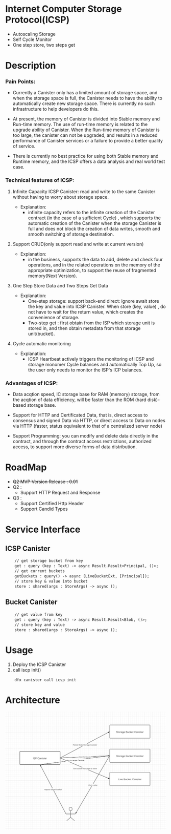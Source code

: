 # **Internet Computer Storage Protocol**(**ICSP**)
- Autoscaling Storage
- Self Cycle Monitor
- One step store, two steps get

# Description
### Pain Points:

* Currently a Canister only has a limited amount of storage space, and when the storage space is full, the Canister needs to have the ability to automatically create new storage space. There is currently no such infrastructure to help developers do this.

* At present, the memory of Canister is divided into Stable memory and Run-time memory. The use of run-time memory is related to the upgrade ability of Canister. When the Run-time memory of Canister is too large, the canister can not be upgraded, and results in a reduced performance of Canister services or a failure to provide a better quality of service.

* There is currently no best practice for using both Stable memory and Runtime memory, and the ICSP offers a data analysis and real world test case.

### Technical features of ICSP:
1. Infinite Capacity ICSP Canister: read and write to the same Canister without having to worry about storage space.
   * Explanation: 
     * infinite capacity refers to the infinite creation of the Canister contract (in the case of a sufficient Cycle) , which supports the automatic creation of the Canister when the storage Canister is full and does not block the creation of data writes, smooth and smooth switching of storage destination.

2. Support CRUD(only support read and write at current version)
   * Explanation: 
     * in the business, supports the data to add, delete and check four operations, and in the related operations on the memory of the appropriate optimization, to support the reuse of fragmented memory(Next Version).

3. One Step Store Data and Two Steps Get Data
   * Explanation:
     * One-step storage: support back-end direct: ignore await store the key and value into  ICSP Canister. When store (key, value) , do not have to wait for the return value, which creates the convenience of storage.
     * Two-step get : first obtain from the ISP which storage unit is stored in, and then obtain metadata from that storage unit(bucket).
4. Cycle automatic monitoring
   * Explanation: 
     * ICSP Heartbeat actively triggers the monitoring of ICSP and storage monomer Cycle balances and automatically Top Up, so the user only needs to monitor the ISP's ICP balances.

### Advantages of ICSP:
* Data acqtion speed, IC storage base for RAM (memory) storage, from the acqtion of data efficiency, will be faster than the ROM (hard disk)-based storage base.

* Support for HTTP and Certificated Data, that is, direct access to consensus and signed Data via HTTP, or direct access to Data on nodes via HTTP (faster, status equivalent to that of a centralized server node)

* Support Programming: you can modify and delete data directly in the contract, and through the contract access restrictions, authorized access, to support more diverse forms of data distribution.

# RoadMap
- ~~Q2 MVP Version Release : 0.01~~ 
- Q2 :
  - Support HTTP Request and Response
- Q3 : 
  - Support Certified Http Header
  - Support Candid Types

# Service Interface
## ICSP Canister

```motoko
    // get storage bucket from key
    get : query (key : Text) -> async Result.Result<Principal, ()>;
    // get current buckets
    getBuckets : query() -> async (LiveBucketExt, [Principal]);
    // store key & value into bucket
    store : shared(args : StoreArgs) -> async ();
```

## Bucket Canister

```motoko
    // get value from key
    get : query (key : Text) -> async Result.Result<Blob, ()>;
    // store key and value
    store : shared(args : StoreArgs) -> async ();
```

# Usage 
1. Deploy the ICSP Canister
2. call iscp init()
```shell
    dfx canister call icsp init
```

# Architecture
![avatar](ICSP.jpeg)
